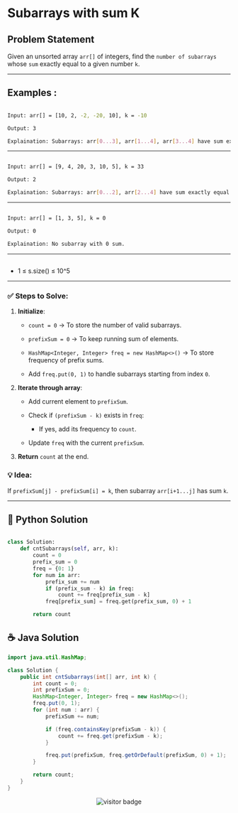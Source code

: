 # **Subarrays with sum K**

## Problem Statement

Given an unsorted array `arr[]` of integers, find the `number of subarrays` whose `sum` exactly equal to a given number `k`.

---

## **Examples :**

```bash

Input: arr[] = [10, 2, -2, -20, 10], k = -10

Output: 3

Explaination: Subarrays: arr[0...3], arr[1...4], arr[3...4] have sum exactly equal to -10.

```

---


```bash

Input: arr[] = [9, 4, 20, 3, 10, 5], k = 33

Output: 2

Explaination: Subarrays: arr[0...2], arr[2...4] have sum exactly equal to 33.

```

---


```bash

Input: arr[] = [1, 3, 5], k = 0

Output: 0

Explaination: No subarray with 0 sum.

```

---

## 
- 1 ≤ s.size() ≤ 10^5
---

### **✅ Steps to Solve:**


1. **Initialize**:

   * `count = 0` → To store the number of valid subarrays.
     
   * `prefixSum = 0` → To keep running sum of elements.

   * `HashMap<Integer, Integer> freq = new HashMap<>()` → To store frequency of prefix sums.

   * Add `freq.put(0, 1)` to handle subarrays starting from index `0`.

3. **Iterate through array**:

   * Add current element to `prefixSum`.

   * Check if `(prefixSum - k)` exists in `freq`:

     * If yes, add its frequency to `count`.

   * Update `freq` with the current `prefixSum`.

5. **Return** `count` at the end.

### 💡 Idea:

If `prefixSum[j] - prefixSum[i] = k`, then subarray `arr[i+1...j]` has sum `k`.


---




## 🐍 Python Solution

```python

class Solution:
    def cntSubarrays(self, arr, k):
        count = 0
        prefix_sum = 0
        freq = {0: 1} 
        for num in arr:
            prefix_sum += num
            if (prefix_sum - k) in freq:
                count += freq[prefix_sum - k]
            freq[prefix_sum] = freq.get(prefix_sum, 0) + 1

        return count

```
## ☕️ Java Solution

```java
import java.util.HashMap;

class Solution {
    public int cntSubarrays(int[] arr, int k) {
        int count = 0;
        int prefixSum = 0;
        HashMap<Integer, Integer> freq = new HashMap<>();
        freq.put(0, 1);
        for (int num : arr) {
            prefixSum += num;

            if (freq.containsKey(prefixSum - k)) {
                count += freq.get(prefixSum - k);
            }

            freq.put(prefixSum, freq.getOrDefault(prefixSum, 0) + 1);
        }

        return count;
    }
}

```
<p align="center">
  <img src="https://visitor-badge.laobi.icu/badge?page_id=second-largest-problem" alt="visitor badge"/>

</p>
